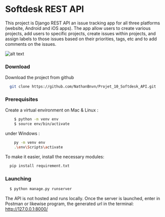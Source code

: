 # Softdesk REST API

This project is Django REST API an issue tracking app for all three platforms (website, Android and iOS apps).
The app allow users to create various projects, add users to specific projects, create issues within projects, and assign labels to those issues based on their priorities, tags, etc and to add comments on the issues.

![alt text](https://images.unsplash.com/photo-1512758017271-d7b84c2113f1?ixlib=rb-1.2.1&ixid=MnwxMjA3fDB8MHxwaG90by1wYWdlfHx8fGVufDB8fHx8&auto=format&fit=crop&w=1470&q=80)

### Download

Download the project from github
```bash
  git clone https://github.com/NathanBnvn/Projet_10_Softdesk_API.git

```

### Prerequisites

Create a virtual environment
on Mac & Linux :
```bash
    $ python -m venv env
    $ source env/bin/activate

```
under Windows :
```bash
    py -m venv env
    .\env\Scripts\activate

```


To make it easier, install the necessary modules:
```bash
  pip install requirement.txt
```


### Launching

```bash
  $ python manage.py runserver
```

The API is not hosted and runs locally.
Once the server is launched, enter in Postman or likewise program, the generated url in the terminal:
http://127.0.0.1:8000/
